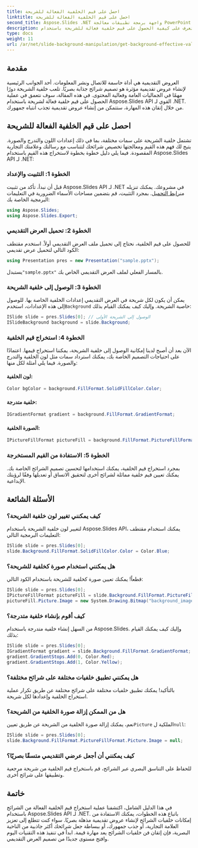 ```yaml
---
title: احصل على قيم الخلفية الفعالة للشريحة
linktitle: احصل على قيم الخلفية الفعالة للشريحة
second_title: Aspose.Slides .NET واجهة برمجة تطبيقات معالجة PowerPoint
description: تعرف على كيفية الحصول على قيم خلفية فعالة للشريحة باستخدام Aspose.Slides API لـ .NET. قم بتحسين تصميم العرض التقديمي الخاص بك باستخدام هذا الدليل المفصّل خطوة بخطوة.
type: docs
weight: 11
url: /ar/net/slide-background-manipulation/get-background-effective-values/
---
```


## مقدمة

العروض التقديمية هي أداة حاسمة للاتصال ونشر المعلومات. أحد الجوانب الرئيسية لإنشاء عروض تقديمية مؤثرة هو تصميم شرائح جذابة بصريًا. تلعب خلفية الشريحة دورًا مهمًا في الجماليات العامة وفعالية المحتوى. في هذه المقالة، سوف نتعمق في عملية الحصول على قيم خلفية فعالة لشريحة باستخدام Aspose.Slides API القوي لـ .NET. من خلال إتقان هذه المهارة، ستتمكن من إنشاء عروض تقديمية تجذب انتباه جمهورك.

## احصل على قيم الخلفية الفعالة للشريحة

تشتمل خلفية الشريحة على سمات مختلفة، بما في ذلك إعدادات اللون والتدرج والصورة. يتيح لك فهم هذه القيم ومعالجتها تخصيص شرائحك لتتناسب مع رسالتك وعلامتك التجارية المقصودة. فيما يلي دليل خطوة بخطوة لاستخراج هذه القيم باستخدام Aspose.Slides API لـ .NET:

### الخطوة 1: التثبيت والإعداد

 قبل أن نبدأ، تأكد من تثبيت Aspose.Slides API لـ .NET في مشروعك. يمكنك تنزيله من[رابط التحميل](https://releases.aspose.com/slides/net/). بمجرد التثبيت، قم بتضمين مساحات الأسماء الضرورية في التعليمات البرمجية الخاصة بك:

```csharp
using Aspose.Slides;
using Aspose.Slides.Export;
```

### الخطوة 2: تحميل العرض التقديمي

للحصول على قيم الخلفية، نحتاج إلى تحميل ملف العرض التقديمي أولاً. استخدم مقتطف الكود التالي لتحميل عرض تقديمي:

```csharp
using Presentation pres = new Presentation("sample.pptx");
```

 يستبدل`"sample.pptx"` بالمسار الفعلي لملف العرض التقديمي الخاص بك.

### الخطوة 3: الوصول إلى خلفية الشريحة

 يمكن أن يكون لكل شريحة في العرض التقديمي إعدادات الخلفية الخاصة بها. للوصول إلى هذه الإعدادات، استخدم`Background` خاصية الشريحة. وإليك كيف يمكنك القيام بذلك:

```csharp
ISlide slide = pres.Slides[0]; // الوصول إلى الشريحة الأولى
ISlideBackground background = slide.Background;
```

### الخطوة 4: استخراج قيم الخلفية

الآن بعد أن أصبح لدينا إمكانية الوصول إلى خلفية الشريحة، يمكننا استخراج قيمها. اعتمادًا على احتياجات التصميم الخاصة بك، يمكنك استرداد سمات مثل لون الخلفية والتدرج والصورة. فيما يلي أمثلة لكل منها:

#### لون الخلفية:

```csharp
Color bgColor = background.FillFormat.SolidFillColor.Color;
```

#### خلفية متدرجة:

```csharp
IGradientFormat gradient = background.FillFormat.GradientFormat;
```

#### الصورة الخلفية:

```csharp
IPictureFillFormat pictureFill = background.FillFormat.PictureFillFormat;
```

### الخطوة 5: الاستفادة من القيم المستخرجة

بمجرد استخراج قيم الخلفية، يمكنك استخدامها لتحسين تصميم الشرائح الخاصة بك. يمكنك تعيين قيم خلفية مماثلة لشرائح أخرى لتحقيق الاتساق أو تعديلها وفقًا لرؤيتك الإبداعية.

## الأسئلة الشائعة

### كيف يمكنني تغيير لون خلفية الشريحة؟

لتغيير لون خلفية الشريحة باستخدام Aspose.Slides API، يمكنك استخدام مقتطف التعليمات البرمجية التالي:

```csharp
ISlide slide = pres.Slides[0];
slide.Background.FillFormat.SolidFillColor.Color = Color.Blue;
```

### هل يمكنني استخدام صورة كخلفية للشريحة؟

قطعاً! يمكنك تعيين صورة كخلفية للشريحة باستخدام الكود التالي:

```csharp
ISlide slide = pres.Slides[0];
IPictureFillFormat pictureFill = slide.Background.FillFormat.PictureFillFormat;
pictureFill.Picture.Image = new System.Drawing.Bitmap("background_image.jpg");
```

### كيف أقوم بإنشاء خلفية متدرجة؟

من السهل إنشاء خلفية متدرجة باستخدام Aspose.Slides. وإليك كيف يمكنك القيام بذلك:

```csharp
ISlide slide = pres.Slides[0];
IGradientFormat gradient = slide.Background.FillFormat.GradientFormat;
gradient.GradientStops.Add(0, Color.Red);
gradient.GradientStops.Add(1, Color.Yellow);
```

### هل يمكنني تطبيق خلفيات مختلفة على شرائح مختلفة؟

بالتأكيد! يمكنك تطبيق خلفيات مختلفة على شرائح مختلفة عن طريق تكرار عملية استخراج الخلفية وإعدادها لكل شريحة.

### هل من الممكن إزالة صورة الخلفية من الشريحة؟

 نعم، يمكنك إزالة صورة الخلفية من الشريحة عن طريق تعيين`Picture` الملكية ل`null`:

```csharp
ISlide slide = pres.Slides[0];
slide.Background.FillFormat.PictureFillFormat.Picture.Image = null;
```

### كيف يمكنني أن أجعل عرضي التقديمي متسقًا بصريًا؟

للحفاظ على التناسق البصري عبر الشرائح، قم باستخراج قيم الخلفية من شريحة مرجعية وتطبيقها على شرائح أخرى.

## خاتمة

في هذا الدليل الشامل، اكتشفنا عملية استخراج قيم الخلفية الفعالة من الشرائح باستخدام Aspose.Slides API لـ .NET. باتباع هذه الخطوات، يمكنك الاستفادة من إمكانات خلفيات الشرائح لإنشاء عروض تقديمية مذهلة بصريًا. سواء كنت تتطلع إلى تعزيز العلامة التجارية، أو جذب جمهورك، أو ببساطة جعل شرائحك أكثر جاذبية من الناحية البصرية، فإن إتقان فن خلفيات الشرائح يعد مهارة قيمة. ابدأ في تنفيذ هذه التقنيات اليوم وافتح مستوى جديدًا من تصميم العرض التقديمي.